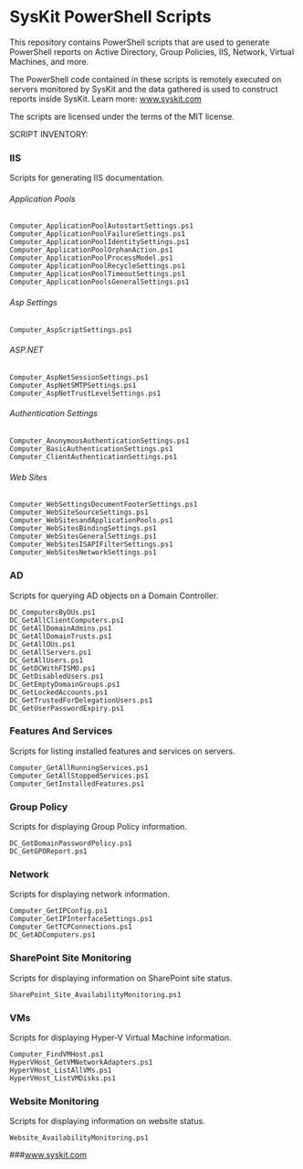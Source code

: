 # SysKit PowerShell Scripts

This repository contains PowerShell scripts that are used to generate PowerShell reports on Active Directory, Group Policies, IIS, Network, Virtual Machines, and more.

The PowerShell code contained in these scripts is remotely executed on servers monitored by SysKit and the data gathered is used to construct reports inside SysKit. Learn more: www.syskit.com

The scripts are licensed under the terms of the MIT license.

SCRIPT INVENTORY:

### IIS

Scripts for generating IIS documentation.

###### Application Pools
```
Computer_ApplicationPoolAutostartSettings.ps1
Computer_ApplicationPoolFailureSettings.ps1
Computer_ApplicationPoolIdentitySettings.ps1
Computer_ApplicationPoolOrphanAction.ps1
Computer_ApplicationPoolProcessModel.ps1
Computer_ApplicationPoolRecycleSettings.ps1
Computer_ApplicationPoolTimeoutSettings.ps1
Computer_ApplicationPoolsGeneralSettings.ps1
```

###### Asp Settings
```
Computer_AspScriptSettings.ps1
```

###### ASP.NET
```
Computer_AspNetSessionSettings.ps1
Computer_AspNetSMTPSettings.ps1
Computer_AspNetTrustLevelSettings.ps1
```

###### Authentication Settings
```
Computer_AnonymousAuthenticationSettings.ps1
Computer_BasicAuthenticationSettings.ps1
Computer_ClientAuthenticationSettings.ps1
```

###### Web Sites
```
Computer_WebSettingsDocumentFooterSettings.ps1
Computer_WebSiteSourceSettings.ps1
Computer_WebSitesandApplicationPools.ps1
Computer_WebSitesBindingSettings.ps1
Computer_WebSitesGeneralSettings.ps1
Computer_WebSitesISAPIFilterSettings.ps1
Computer_WebSitesNetworkSettings.ps1
```

### AD

Scripts for querying AD objects on a Domain Controller.

```
DC_ComputersByOUs.ps1
DC_GetAllClientComputers.ps1
DC_GetAllDomainAdmins.ps1
DC_GetAllDomainTrusts.ps1
DC_GetAllOUs.ps1
DC_GetAllServers.ps1
DC_GetAllUsers.ps1
DC_GetDCWithFISMO.ps1
DC_GetDisabledUsers.ps1
DC_GetEmptyDomainGroups.ps1
DC_GetLockedAccounts.ps1
DC_GetTrustedForDelegationUsers.ps1
DC_GetUserPasswordExpiry.ps1
```

### Features And Services

Scripts for listing installed features and services on servers.

```
Computer_GetAllRunningServices.ps1
Computer_GetAllStoppedServices.ps1
Computer_GetInstalledFeatures.ps1
```

### Group Policy

Scripts for displaying Group Policy information.

```
DC_GetDomainPasswordPolicy.ps1
DC_GetGPOReport.ps1
```

### Network

Scripts for displaying network information.

```
Computer_GetIPConfig.ps1
Computer_GetIPInterfaceSettings.ps1
Computer_GetTCPConnections.ps1
DC_GetADComputers.ps1
```

### SharePoint Site Monitoring

Scripts for displaying information on SharePoint site status.

```
SharePoint_Site_AvailabilityMonitoring.ps1
```

### VMs

Scripts for displaying Hyper-V Virtual Machine information.

```
Computer_FindVMHost.ps1
HyperVHost_GetVMNetworkAdapters.ps1
HyperVHost_ListAllVMs.ps1
HyperVHost_ListVMDisks.ps1
```
### Website Monitoring

Scripts for displaying information on website status.

```
Website_AvailabilityMonitoring.ps1
```
###www.syskit.com
